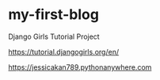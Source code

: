 # my-first-blog
Django Girls Tutorial Project

https://tutorial.djangogirls.org/en/

https://jessicakan789.pythonanywhere.com 

